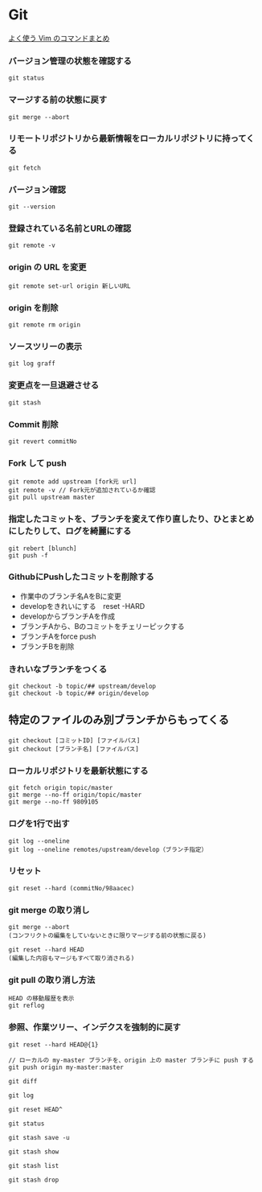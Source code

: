 # Git

[よく使う Vim のコマンドまとめ](https://qiita.com/hide/items/5bfe5b322872c61a6896)

### バージョン管理の状態を確認する

`git status`

### マージする前の状態に戻す

`git merge --abort`

### リモートリポジトリから最新情報をローカルリポジトリに持ってくる

`git fetch`

### バージョン確認

`git --version`

### 登録されている名前とURLの確認

`git remote -v`

### origin の URL を変更

`git remote set-url origin 新しいURL`

### origin を削除

`git remote rm origin`

### ソースツリーの表示

`git log graff`

### 変更点を一旦退避させる

`git stash`

### Commit 削除

`git revert commitNo`

### Fork して push

```text
git remote add upstream [fork元 url]
git remote -v // Fork元が追加されているか確認
git pull upstream master
```

### 指定したコミットを、ブランチを変えて作り直したり、ひとまとめにしたりして、ログを綺麗にする

```text
git rebert [blunch]
git push -f
```

### GithubにPushしたコミットを削除する

* 作業中のブランチ名AをBに変更
* developをきれいにする　reset -HARD
* developからブランチAを作成
* ブランチAから、Bのコミットをチェリーピックする
* ブランチAをforce push
* ブランチBを削除

### きれいなブランチをつくる

```text
git checkout -b topic/## upstream/develop
git checkout -b topic/## origin/develop
```

## **特定のファイルのみ別ブランチからもってくる**

```text
git checkout [コミットID] [ファイルパス]
git checkout [ブランチ名] [ファイルパス]
```

### ローカルリポジトリを最新状態にする

```text
git fetch origin topic/master
git merge --no-ff origin/topic/master
git merge --no-ff 9809105
```

### ログを1行で出す

```text
git log --oneline
git log --oneline remotes/upstream/develop（ブランチ指定）
```

### リセット

```text
git reset --hard (commitNo/98aacec)
```

### git merge の取り消し

```text
git merge --abort
(コンフリクトの編集をしていないときに限りマージする前の状態に戻る)

git reset --hard HEAD
(編集した内容もマージもすべて取り消される)
```

### git pull の取り消し方法

```text
HEAD の移動履歴を表示
git reflog
```

### 参照、作業ツリー、インデクスを強制的に戻す

```text
git reset --hard HEAD@{1}

// ローカルの my-master ブランチを、origin 上の master ブランチに push する
git push origin my-master:master
```

`git diff` 

`git log` 

`git reset HEAD^` 

`git status` 

`git stash save -u` 

`git stash show` 

`git stash list`

`git stash drop`

